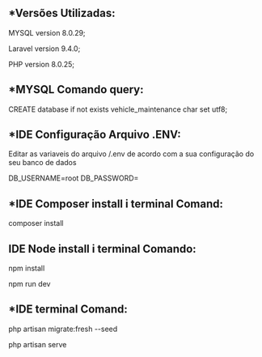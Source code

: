 
## *Versões Utilizadas:  

MYSQL version 8.0.29;

Laravel version 9.4.0;

PHP version 8.0.25;

## *MYSQL Comando query:

CREATE database if not exists vehicle_maintenance char set utf8;


## *IDE Configuração Arquivo .ENV:

Editar as variaveis do arquivo /.env de acordo com a sua configuração do seu banco de dados

DB_USERNAME=root
DB_PASSWORD=


## *IDE Composer install i terminal Comand:  

composer install


## IDE Node install i terminal Comando:  


npm install

npm run dev


## *IDE terminal Comand:  

php artisan migrate:fresh --seed

php artisan serve